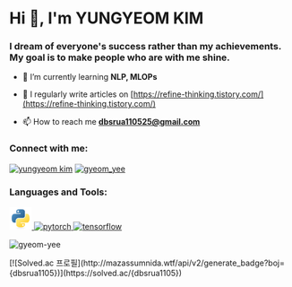 <h1 align="left">Hi 👋, I'm YUNGYEOM KIM</h1>
<h3 align="left">I dream of everyone's success rather than my achievements. My goal is to make people who are with me shine.</h3>

- 🌱 I’m currently learning **NLP, MLOPs**

- 📝 I regularly write articles on [https://refine-thinking.tistory.com/](https://refine-thinking.tistory.com/)

- 📫 How to reach me **dbsrua110525@gmail.com**

<h3 align="left">Connect with me:</h3>
<p align="left">
<a href="https://linkedin.com/in/yungyeom-kim" target="blank"><img align="center" src="https://raw.githubusercontent.com/rahuldkjain/github-profile-readme-generator/master/src/images/icons/Social/linked-in-alt.svg" alt="yungyeom kim" height="30" width="40" /></a>
<a href="https://kaggle.com/gyeomyee" target="blank"><img align="center" src="https://raw.githubusercontent.com/rahuldkjain/github-profile-readme-generator/master/src/images/icons/Social/kaggle.svg" alt="gyeom_yee" height="30" width="40" /></a>
</p>

<h3 align="left">Languages and Tools:</h3>
<p align="left"> <a href="https://www.python.org" target="_blank" rel="noreferrer"> <img src="https://raw.githubusercontent.com/devicons/devicon/master/icons/python/python-original.svg" alt="python" width="40" height="40"/> </a> <a href="https://pytorch.org/" target="_blank" rel="noreferrer"> <img src="https://www.vectorlogo.zone/logos/pytorch/pytorch-icon.svg" alt="pytorch" width="40" height="40"/> </a> <a href="https://www.tensorflow.org" target="_blank" rel="noreferrer"> <img src="https://www.vectorlogo.zone/logos/tensorflow/tensorflow-icon.svg" alt="tensorflow" width="40" height="40"/> </a> </p>

<p><img align="center" src="https://github-readme-stats.vercel.app/api/top-langs?username=gyeom-yee&show_icons=true&locale=en&layout=compact" alt="gyeom-yee" /></p>
[![Solved.ac
프로필](http://mazassumnida.wtf/api/v2/generate_badge?boj={dbsrua1105})](https://solved.ac/{dbsrua1105})
